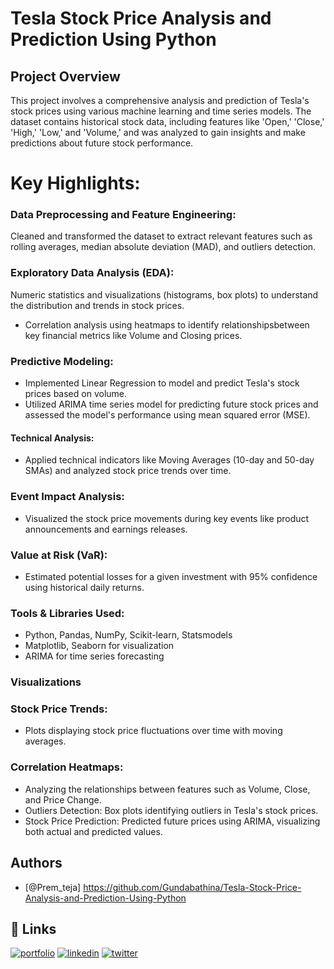 # Tesla Stock Price Analysis and Prediction Using Python

## Project Overview
This project involves a comprehensive analysis and prediction of Tesla's stock prices using various machine learning and time series models. The dataset contains historical stock data, including features like 'Open,' 'Close,' 'High,' 'Low,' and 'Volume,' and was analyzed to gain insights and make predictions about future stock performance.

# Key Highlights:
### Data Preprocessing and Feature Engineering: 
Cleaned and transformed the dataset to extract relevant features such as rolling averages, median absolute deviation (MAD), and outliers detection.
 ### Exploratory Data Analysis (EDA):
Numeric statistics and visualizations (histograms, box plots) to understand the distribution and trends in stock prices.
- Correlation analysis using heatmaps to identify relationshipsbetween key financial metrics like Volume and Closing prices.
 ### Predictive Modeling:
- Implemented Linear Regression to model and predict Tesla's stock prices based on volume.
- Utilized ARIMA time series model for predicting future stock prices and assessed the model's performance using mean squared error (MSE).
#### Technical Analysis:
-  Applied technical indicators like Moving Averages (10-day and 50-day SMAs) and analyzed stock price trends over time.
### Event Impact Analysis:
-  Visualized the stock price movements during key events like product announcements and earnings releases.
### Value at Risk (VaR): 
- Estimated potential losses for a given investment with 95% confidence using historical daily returns.
### Tools & Libraries Used:
- Python, Pandas, NumPy, Scikit-learn, Statsmodels
- Matplotlib, Seaborn for visualization
- ARIMA for time series forecasting
### Visualizations
### Stock Price Trends:
- Plots displaying stock price fluctuations over time with moving averages.
### Correlation Heatmaps: 
- Analyzing the relationships between features such as Volume, Close, and Price Change.
- Outliers Detection: Box plots identifying outliers in Tesla's stock prices.
- Stock Price Prediction: Predicted future prices using ARIMA, visualizing both actual and predicted values.

## Authors

- [@Prem_teja] 
https://github.com/Gundabathina/Tesla-Stock-Price-Analysis-and-Prediction-Using-Python
## 🔗 Links
[![portfolio](https://img.shields.io/badge/my_portfolio-000?style=for-the-badge&logo=ko-fi&logoColor=white)](https://katherineoelsner.com/)
[![linkedin](https://img.shields.io/badge/linkedin-0A66C2?style=for-the-badge&logo=linkedin&logoColor=white)](https://www.linkedin.com/in/prem-teja-21856a28b)
[![twitter](https://img.shields.io/badge/twitter-1DA1F2?style=for-the-badge&logo=twitter&logoColor=white)](https://twitter.com/)

